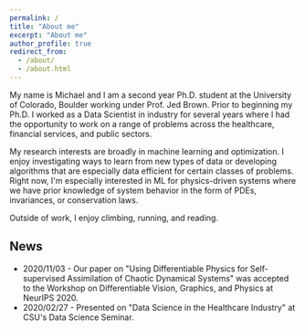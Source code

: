 ```yaml
---
permalink: /
title: "About me"
excerpt: "About me"
author_profile: true
redirect_from: 
  - /about/
  - /about.html
---
```


My name is Michael and I am a second year Ph.D. student at the University of Colorado, Boulder working under Prof. Jed Brown. Prior to beginning my Ph.D. I worked as a Data Scientist in industry for several years where I had the opportunity to work on a range of problems across the healthcare, financial services, and public sectors.

My research interests are broadly in machine learning and optimization. I enjoy investigating ways to learn from new types of data or developing algorithms that are especially data efficient for certain classes of problems. Right now, I'm especially interested in ML for physics-driven systems where we have prior knowledge of system behavior in the form of PDEs, invariances, or conservation laws. 

Outside of work, I enjoy climbing, running, and reading. 

News
------
* 2020/11/03 - Our paper on "Using Differentiable Physics for Self-supervised Assimilation of Chaotic Dynamical Systems" was accepted to the Workshop on Differentiable Vision, Graphics, and Physics at NeurIPS 2020. 
* 2020/02/27 - Presented on "Data Science in the Healthcare Industry" at CSU's Data Science Seminar.
